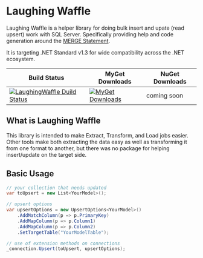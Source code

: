# Laughing Waffle

Laughing Waffle is a helper library for doing bulk insert and upate (read upsert) work with SQL Server. Specifically providing help and code generation around the [MERGE Statement](https://docs.microsoft.com/en-us/sql/t-sql/statements/merge-transact-sql).

It is targeting .NET Standard v1.3 for wide compatibility across the .NET ecosystem.

| Build Status | MyGet Downloads | NuGet Downloads |
|---|---|---|
| [![LaughingWaffle Duild Status](https://www.myget.org/BuildSource/Badge/laughing-waffle?identifier=cfe06860-e514-4595-aeff-6bb1f7a2e974)](https://www.myget.org/feed/Packages/laughing-waffle) | [![MyGet Downloads](https://img.shields.io/myget/laughing-waffle/dt/LaughingWaffle.svg?style=flat-square)](https://www.myget.org/feed/laughing-waffle/package/nuget/LaughingWaffle) | coming soon |

## What is Laughing Waffle

This library is intended to make Extract, Transform, and Load jobs easier. Other tools make both extracting the data easy as well as transforming it from one format to another, but there was no package for helping insert/update on the target side.

## Basic Usage

```csharp
// your collection that needs updated
var toUpsert = new List<YourModel>();

// upsert options
var upsertOptions = new UpsertOptions<YourModel>()
    .AddMatchColumn(p => p.PrimaryKey)
    .AddMapColumn(p => p.Column1)
    .AddMapColumn(p => p.Column2)
    .SetTargetTable("YourModelTable");

// use of extension methods on connections
_connection.Upsert(toUpsert, upsertOptions);
```